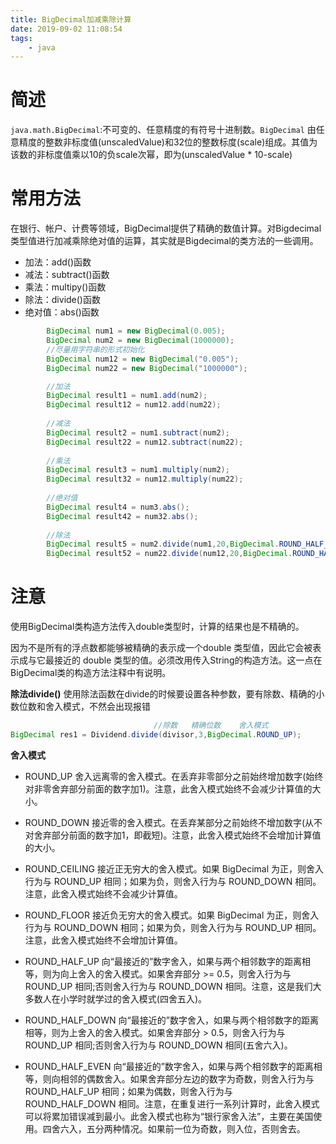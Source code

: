 ```yaml
---
title: BigDecimal加减乘除计算
date: 2019-09-02 11:08:54
tags:
    - java
---
```


# 简述
`java.math.BigDecimal`:不可变的、任意精度的有符号十进制数。`BigDecimal` 由任意精度的整数非标度值(unscaledValue)和32位的整数标度(scale)组成。其值为该数的非标度值乘以10的负scale次幂，即为(unscaledValue * 10-scale)

# 常用方法

在银行、帐户、计费等领域，BigDecimal提供了精确的数值计算。对Bigdecimal类型值进行加减乘除绝对值的运算，其实就是Bigdecimal的类方法的一些调用。

- 加法：add()函数
- 减法：subtract()函数
- 乘法：multipy()函数
- 除法：divide()函数
- 绝对值：abs()函数

```java
        BigDecimal num1 = new BigDecimal(0.005);
        BigDecimal num2 = new BigDecimal(1000000);
        //尽量用字符串的形式初始化
        BigDecimal num12 = new BigDecimal("0.005");
        BigDecimal num22 = new BigDecimal("1000000");

        //加法
        BigDecimal result1 = num1.add(num2);
        BigDecimal result12 = num12.add(num22);
 
        //减法
        BigDecimal result2 = num1.subtract(num2);
        BigDecimal result22 = num12.subtract(num22);
 
        //乘法
        BigDecimal result3 = num1.multiply(num2);
        BigDecimal result32 = num12.multiply(num22);
 
        //绝对值
        BigDecimal result4 = num3.abs();
        BigDecimal result42 = num32.abs();
 
        //除法
        BigDecimal result5 = num2.divide(num1,20,BigDecimal.ROUND_HALF_UP);
        BigDecimal result52 = num22.divide(num12,20,BigDecimal.ROUND_HALF_UP);
```

# 注意
使用BigDecimal类构造方法传入double类型时，计算的结果也是不精确的。


因为不是所有的浮点数都能够被精确的表示成一个double 类型值，因此它会被表示成与它最接近的 double 类型的值。必须改用传入String的构造方法。这一点在BigDecimal类的构造方法注释中有说明。

**除法divide()**
使用除法函数在divide的时候要设置各种参数，要有除数、精确的小数位数和舍入模式，不然会出现报错
```java
                                //除数   精确位数    舍入模式
BigDecimal res1 = Dividend.divide(divisor,3,BigDecimal.ROUND_UP);
```

**舍入模式**

- ROUND_UP
舍入远离零的舍入模式。在丢弃非零部分之前始终增加数字(始终对非零舍弃部分前面的数字加1)。注意，此舍入模式始终不会减少计算值的大小。

- ROUND_DOWN
接近零的舍入模式。在丢弃某部分之前始终不增加数字(从不对舍弃部分前面的数字加1，即截短)。注意，此舍入模式始终不会增加计算值的大小。

- ROUND_CEILING
接近正无穷大的舍入模式。如果 BigDecimal 为正，则舍入行为与 ROUND_UP 相同；如果为负，则舍入行为与 ROUND_DOWN 相同。注意，此舍入模式始终不会减少计算值。

- ROUND_FLOOR
接近负无穷大的舍入模式。如果 BigDecimal 为正，则舍入行为与 ROUND_DOWN 相同；如果为负，则舍入行为与 ROUND_UP 相同。注意，此舍入模式始终不会增加计算值。

- ROUND_HALF_UP
向“最接近的”数字舍入，如果与两个相邻数字的距离相等，则为向上舍入的舍入模式。如果舍弃部分 >= 0.5，则舍入行为与 ROUND_UP 相同;否则舍入行为与 ROUND_DOWN 相同。注意，这是我们大多数人在小学时就学过的舍入模式(四舍五入)。

- ROUND_HALF_DOWN
向“最接近的”数字舍入，如果与两个相邻数字的距离相等，则为上舍入的舍入模式。如果舍弃部分 > 0.5，则舍入行为与 ROUND_UP 相同;否则舍入行为与 ROUND_DOWN 相同(五舍六入)。

- ROUND_HALF_EVEN
向“最接近的”数字舍入，如果与两个相邻数字的距离相等，则向相邻的偶数舍入。如果舍弃部分左边的数字为奇数，则舍入行为与 ROUND_HALF_UP 相同；如果为偶数，则舍入行为与 ROUND_HALF_DOWN 相同。注意，在重复进行一系列计算时，此舍入模式可以将累加错误减到最小。此舍入模式也称为“银行家舍入法”，主要在美国使用。四舍六入，五分两种情况。如果前一位为奇数，则入位，否则舍去。